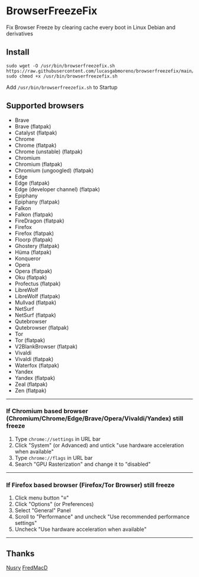 # BrowserFreezeFix
Fix Browser Freeze by clearing cache every boot in Linux Debian and derivatives

## Install
```
sudo wget -O /usr/bin/browserfreezefix.sh https://raw.githubusercontent.com/lucasgabmoreno/browserfreezefix/main/browserfreezefix.sh
sudo chmod +x /usr/bin/browserfreezefix.sh
```
Add `/usr/bin/browserfreezefix.sh` to Startup

## Supported browsers
* Brave
* Brave (flatpak)
* Catalyst (flatpak)
* Chrome
* Chrome (flatpak)
* Chrome (unstable) (flatpak)
* Chromium
* Chromium (flatpak)
* Chromium (ungoogled) (flatpak)
* Edge
* Edge (flatpak)
* Edge (developer channel) (flatpak)
* Epiphany
* Epiphany (flatpak)
* Falkon
* Falkon (flatpak)
* FireDragon (flatpak)
* Firefox
* Firefox (flatpak)
* Floorp (flatpak)
* Ghostery (flatpak)
* Hüma (flatpak)
* Konqueror
* Opera
* Opera (flatpak)
* Oku (flatpak)
* Profectus (flatpak)
* LibreWolf
* LibreWolf (flatpak)
* Mullvad (flatpak)
* NetSurf
* NetSurf (flatpak)
* Qutebrowser
* Qutebrowser (flatpak)
* Tor
* Tor (flatpak)
* V2BlankBrowser (flatpak)
* Vivaldi
* Vivaldi (flatpak)
* Waterfox (flatpak)
* Yandex
* Yandex (flatpak)
* Zeal (flatpak)
* Zen (flatpak)

---

### If Chromium based browser (Chromium/Chrome/Edge/Brave/Opera/Vivaldi/Yandex) still freeze
1. Type `chrome://settings` in URL bar
2. Click "System" (or Advanced) and untick "use hardware acceleration when available"
4. Type `chrome://flags` in URL bar
5. Search "GPU Rasterization" and change it to "disabled"

---

### If Firefox based browser (Firefox/Tor Browser) still freeze
1. Click menu button "≡"
2. Click "Options" (or Preferences)
3. Select "General" Panel
4. Scroll to "Performance" and uncheck "Use recommended performance settings"
5. Uncheck "Use hardware acceleration when available"

---

## Thanks
[Nusry](https://askubuntu.com/questions/765974/chrome-freeze-very-frequently-with-ubuntu-16-04)
[FredMacD](https://support.mozilla.org/en-US/questions/1199131#answer-1065246)
